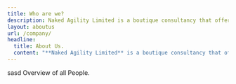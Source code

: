 ```yaml
---
title: Who are we?
description: Naked Agility Limited is a boutique consultancy that offers training, coaching, mentoring, and facilitation to help people and teams evolve, integrate, and continuously improve.
layout: aboutus
url: /company/
headline:
  title: About Us.
  content: "**Naked Agility Limited** is a boutique consultancy that offers training, coaching, mentoring, and facilitation to help people and teams evolve, integrate, and continuously improve."
---
```


sasd
Overview of all People.
